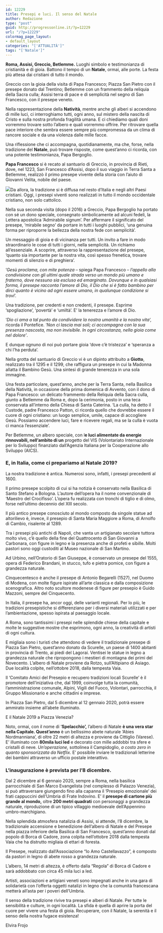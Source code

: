 ```yaml
---
id: 12229
title: Presepi e luci. Il senso del Natale
author: Redazione
type: "post"
guid: http://progressonline.it/?p=12229
url: "/?p=12229"
colormag_page_layout:
- default_layout
categories: "['ATTUALITÀ']"
tags: "['Natale']"
---
```


**Roma, Assisi, Greccio, Betlemme.** Luoghi simbolo e testimonianza di cristianità e di gioia. Battono il tempo di un **Natale**, ormai, alle porte. La festa più attesa dai cristiani di tutto il mondo.

Greccio con la gioia della visita di Papa Francesco; Piazza San Pietro con il presepe donato dal Trentino; Betlemme con un frammento della reliquia della Sacra culla; Assisi terra di pace e di semplicità nel segno di San Francesco, con il presepe veneto.<span class="Apple-converted-space"> </span>

Nella rappresentazione della **Natività**, mentre anche gli alberi si accendono di mille luci, ci interroghiamo tutti, ogni anno, sul mistero della nascita di Cristo e sulla nostra profonda fragilità umana. E ci chiediamo quali doni vorremmo trovare sotto l’albero e quali vorremmo offrire. Per ritrovare quella pace interiore che sembra essere sempre più compromessa da un clima di rancore sociale e da una violenza dalle mille facce.

Una riflessione che ci accompagna, quotidianamente, ma che, forse, nella tradizione del **Natale**, può trovare risposte, come quest’anno ci ricorda, con una potente testimonianza, Papa Bergoglio.

**Papa Francesco** si è recato al santuario di Greccio, in provincia di Rieti, dove, nel 1223, San Francesco d’Assisi, dopo il suo viaggio in Terra Santa a Betlemme, realizzò il primo presepe vivente della storia con l’aiuto di Giovanni Velita, nobile del paese.<span class="Apple-converted-space"> </span>

![](https://progressonline.it/wp-content/uploads/2019/12/living-nativity-3885699_1280-300x199.jpg)Da allora, la tradizione si è diffusa nel resto d’Italia e negli altri Paesi cristiani. Oggi, i presepi viventi sono realizzati in tutto il mondo occidentale cristiano, non solo cattolico.

Nella sua seconda visita (dopo il 2016) a Greccio, Papa Bergoglio ha portato con sé un dono speciale, consegnato simbolicamente ad alcuni fedeli, la Lettera apostolica ‘Admirabile signum’. Per affermare il significato del presepe, ‘mirabile segno’ da portare in tutti i luoghi pubblici, ‘una genuina forma per riproporre la bellezza della nostra fede con semplicità’.<span class="Apple-converted-space"> </span>

Un messaggio di gioia e di vicinanza per tutti. Un invito a fare in modo straordinario le cose di tutti i giorni, nella semplicità. Un richiamo all’essenziale. A scoprire, attraverso la rappresentazione del presepe, ‘quanto sia importante per la nostra vita, così spesso frenetica, trovare momenti di silenzio e di preghiera’.

‘*Gesù proclama, con mite potenza* – spiega Papa Francesco – *l’appello alla condivisione con gli ultimi quale strada verso un mondo più umano e fraterno, dove nessuno sia escluso ed emarginato. Dovunque e in qualsiasi forma, il presepe racconta l’amore di Dio, il Dio che si è fatto bambino per dirci quanto è vicino ad ogni essere umano, in qualunque condizione si trovi*’.

Una tradizione, per credenti e non credenti, il presepe. Esprime ‘spogliazione’, ‘povertà’ e ‘umiltà’. E’ la tenerezza e l’amore di Dio.<span class="Apple-converted-space"> </span>

‘*Dio ci ama a tal punto da condividere la nostra umanità e la nostra vita*‘, ricorda il Pontefice. ‘*Non ci lascia mai soli; ci accompagna con la sua presenza nascosta, ma non invisibile. In ogni circostanza, nella gioia come nel dolore’*.

E dunque ognuno di noi può portare gioia ‘dove c’è tristezza’ e ‘speranza a chi l’ha perduta’.

Nella grotta del santuario di Greccio vi è un dipinto attribuito a **Giotto**, realizzato tra il 1295 e il 1299, che raffigura un presepe in cui la Madonna allatta il Bambino Gesù. Una sintesi di grande tenerezza in una sola immagine.

Una festa particolare, quest’anno, anche per la Terra Santa, nella Basilica della Natività, in occasione della prima domenica di Avvento, con il dono di Papa Francesco: un delicato frammento della Reliquia della Sacra culla, giunto a Betlemme da Roma e, dopo la cerimonia, posto in una teca conservata all’interno della Chiesa di Santa Caterina. ‘La culla, ha detto il Custode, padre Francesco Patton, ci ricorda quello che dovrebbe essere il cuore di ogni cristiano: un luogo semplice, umile, capace di accogliere Gesù. Possiamo accendere luci, fare e ricevere regali, ma se la culla è vuota ci manca l’essenziale’.

Per Betlemme, un albero speciale, con l**e luci alimentate da energie rinnovabili, nell’ambito di un** progetto del VIS (Volontariato Internazionale per lo Sviluppo) finanziato dall’Agenzia Italiana per la Cooperazione allo Sviluppo (AICS).

### E, in Italia, come ci prepariamo al Natale 2019?

La nostra tradizione è antica. Numerosi sono, infatti, i presepi precedenti al 1600.

Il primo presepe scolpito di cui si ha notizia è conservato nella Basilica di Santo Stefano a Bologna. L’autore dell’opera ha il nome convenzionale di ‘Maestro del Crocifisso’. L’opera fu realizzata con tronchi di tiglio e di olmo, forse nell’ultimo decennio del XIII secolo.

Il più antico presepe conosciuto al mondo composto da singole statue ad altorilievo è, invece, il presepio di Santa Maria Maggiore a Roma, di Arnolfo di Cambio, risalente al 1289.

Tra i presepi più antichi di Napoli, che vanta un artigianato secolare tuttora molto vivo, c’è quello della fine del Quattrocento di San Giovanni a Carbonara, con figure in legno e la presenza anche di profeti e sibille. Molti pastori sono oggi custoditi al Museo nazionale di San Martino.

Ad Urbino, nell’Oratorio di San Giuseppe, è conservato un presepe del 1555, opera di Federico Brandani, in stucco, tufo e pietra pomice, con figure a grandezza naturale.

Cinquecentesco è anche il presepe di Antonio Begarelli (1527), nel Duomo di Modena, con molte figure ispirate all’arte classica e dalla composizione scenografica. Altro noto scultore modenese di figure per presepio è Guido Mazzoni, sempre del Cinquecento.

In Italia, il presepe ha, ancor oggi, delle varianti regionali. Per lo più, le tradizioni presepistiche si differenziano per i diversi materiali utilizzati e per l’ambientazione, spesso ispirata al paesaggio locale.

A Roma, sono tantissimi i presepi nelle splendide chiese della capitale e molte le suggestive mostre che esprimono, ogni anno, la creatività di artisti di ogni cultura.

E migliaia sono i turisti che attendono di vedere il tradizionale presepe di Piazza San Pietro, quest’anno donato da Scurelle, un paese di 1400 abitanti in provincia di Trento, ai piedi del Lagorai. Ventisei le statue in legno a grandezza naturale che ripropongono i mestieri di montagna dei primi del Novecento. L’albero di Natale proviene da Rotzo, sull’Altipiano di Asiago. Due località colpite, nell’ottobre 2018, dalla tempesta Vaia.

Il ‘Comitato Amici del Presepio e recupero tradizioni locali Scurelle’ è il promotore dell’iniziativa che, dal 1999, coinvolge tutta la comunità, l’amministrazione comunale, Alpini, Vigili del Fuoco, Volontari, parrocchia, il Gruppo Missionario e anche cittadini e imprese.

In Piazza San Pietro, dal 5 dicembre al 12 gennaio 2020, potrà essere ammirato insieme all’abete illuminato.

E il Natale 2019 a Piazza Venezia?<span class="Apple-converted-space"> </span>

Noto, ormai, con il nome di ‘**Spelacchio’,** l’albero di Natale **è una vera star nella Capitale. Quest’anno** è un bellissimo abete naturale ‘Abies Nordmanniana’, di oltre 22 metri di altezza e proviene da Cittiglio (Varese). E’ illuminato con **80mila luci led** e decorato con mille addobbi tra sfere e cristalli di neve. *Un’operazione,* sottolinea il Campidoglio, *a costo zero in quanto sponsorizzata da Netflix.* E’ possibile inviare le tradizionali letterine dei bambini attraverso un ufficio postale interattivo.

### L’inaugurazione è prevista per l’8 dicembre.

Dal 2 dicembre al 6 gennaio 2020, sempre a Roma, nella basilica parrocchiale di San Marco Evangelista (nel complesso di Palazzo Venezia), si può attraversare giungendo fino alla capanna il ‘Presepio emozionale’ dei frati cappuccini dell’Umbria di Frate Indovino. E’ il **presepe di cartone più grande al mondo,** oltre **200 metri quadrati** con personaggi a grandezza naturale, riproduzione di un tipico villaggio medioevale dell’Appennino umbro-marchigiano.<span class="Apple-converted-space"> </span>

Nella splendida atmosfera natalizia di Assisi, si attende, l’8 dicembre, la tradizionale accensione e benedizione dell’albero di Natale e del Presepe nella piazza inferiore della Basilica di San Francesco, quest’anno donati dal popolo di Borca di Cadore, zona colpita nell’ottobre 2018 dalla tempesta Vaia che ha distrutto migliaia di ettari di foresta.<span class="Apple-converted-space"> </span>

Il Presepe, realizzato dall’Associazione “Io Amo Castellavazzo”, è composto da pastori in legno di abete rosso a grandezza naturale.

L’albero, 14 metri di altezza, è offerto dalla “Regola” di Borca di Cadore e sarà addobbato con circa 45 mila luci a led.<span class="Apple-converted-space"> </span>

Artisti, associazioni e artigiani veneti sono impegnati anche in una gara di solidarietà con l’offerta oggetti natalizi in legno che la comunità francescana metterà all’asta per i poveri dell’Umbria.

Il senso della tradizione rivive tra presepi e alberi di Natale. Per tutte le sensibilità e culture, in ogni località. La sfida è quella di aprire la porta del cuore per vivere una festa di gioia. Recuperare, con il Natale, la serenità e il senso della nostra fugace esistenza!

Elvira Frojo<span class="Apple-converted-space"> </span>